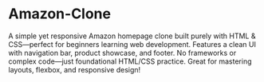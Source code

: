 # Amazon-Clone
A simple yet responsive Amazon homepage clone built purely with HTML &amp; CSS—perfect for beginners learning web development. Features a clean UI with navigation bar, product showcase, and footer. No frameworks or complex code—just foundational HTML/CSS practice. Great for mastering layouts, flexbox, and responsive design!
